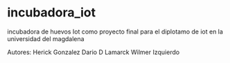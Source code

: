 # incubadora_iot
incubadora de huevos Iot como proyecto final para el diplotamo de iot en la universidad del magdalena

Autores: Herick Gonzalez
         Dario D Lamarck
         Wilmer Izquierdo 




